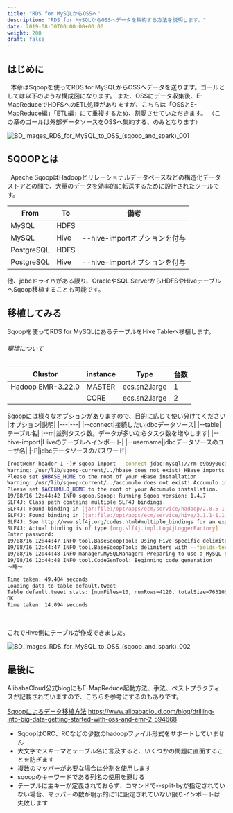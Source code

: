 ```yaml
---
title: "RDS for MySQLからOSSへ"
description: "RDS for MySQLからOSSへデータを集約する方法を説明します。"
date: 2019-08-30T00:00:00+00:00
weight: 200
draft: false
---
```

<!-- descriptionがコンテンツの前に表示されます -->

<!-- コンテンツを書くときはこの下に記載ください -->

## はじめに
&nbsp; 本章はSqoopを使ってRDS for MySQLからOSSへデータを送ります。ゴールとしては以下のような構成図になります。
また、OSSにデータ収集後、E-MapReduceでHDFSへのETL処理がありますが、こちらは「OSSとE-MapReduce編」「ETL編」にて重複するため、割愛させていただきます。
（この章のゴールは外部データソースをOSSへ集約する、のみとなります）


![BD_Images_RDS_for_MySQL_to_OSS_(sqoop_and_spark)_001](../static_images/BD_Images_RDS_for_MySQL_to_OSS_(sqoop_and_spark)_001.png)
<br>


## SQOOPとは
&nbsp; Apache SqoopはHadoopとリレーショナルデータベースなどの構造化データストアとの間で、大量のデータを効率的に転送するために設計されたツールです。

|From|To|備考|
|---|---|---|
|MySQL|HDFS||
|MySQL|Hive|--hive-importオプションを付与|
|PostgreSQL|HDFS||
|PostgreSQL|Hive|--hive-importオプションを付与|

他、jdbcドライバがある限り、OracleやSQL ServerからHDFSやHiveテーブルへSqoop移植することも可能です。

## 移植してみる
Sqoopを使ってRDS for MySQLにあるテーブルをHive Tableへ移植します。

###### 環境について
|Clustor|instance|Type|台数|
|---|---|---|---|
|Hadoop EMR-3.22.0|MASTER|ecs.sn2.large|1|
|       |CORE|ecs.sn2.large|2|


Sqoopには様々なオプションがありますので、目的に応じて使い分けてください
|オプション|説明|
|---|---|
|--connect|接続したいjdbcデータソース|
|--table|テーブル名|
|--m|並列タスク数。データが多いならタスク数を増やします|
|--hive-import|Hiveのテーブルへインポート|
|--username|jdbcデータソースのユーザ名|
|-P|jdbcデータソースのパスワード|


```bash
[root@emr-header-1 ~]# sqoop import --connect jdbc:mysql://rm-e9b9y00ci431p741y.mysql.japan.rds.aliyuncs.com/twitter_db --table twitter_db.tweet -m 1 --hive-import --username test_user -P
Warning: /usr/lib/sqoop-current/../hbase does not exist! HBase imports will fail.
Please set $HBASE_HOME to the root of your HBase installation.
Warning: /usr/lib/sqoop-current/../accumulo does not exist! Accumulo imports will fail.
Please set $ACCUMULO_HOME to the root of your Accumulo installation.
19/08/16 12:44:42 INFO sqoop.Sqoop: Running Sqoop version: 1.4.7
SLF4J: Class path contains multiple SLF4J bindings.
SLF4J: Found binding in [jar:file:/opt/apps/ecm/service/hadoop/2.8.5-1.4.0/package/hadoop-2.8.5-1.4.0/share/hadoop/common/lib/slf4j-log4j12-1.7.10.jar!/org/slf4j/impl/StaticLoggerBinder.class]
SLF4J: Found binding in [jar:file:/opt/apps/ecm/service/hive/3.1.1-1.1.6/package/apache-hive-3.1.1-1.1.6-bin/lib/log4j-slf4j-impl-2.10.0.jar!/org/slf4j/impl/StaticLoggerBinder.class]
SLF4J: See http://www.slf4j.org/codes.html#multiple_bindings for an explanation.
SLF4J: Actual binding is of type [org.slf4j.impl.Log4jLoggerFactory]
Enter password: 
19/08/16 12:44:47 INFO tool.BaseSqoopTool: Using Hive-specific delimiters for output. You can override
19/08/16 12:44:47 INFO tool.BaseSqoopTool: delimiters with --fields-terminated-by, etc.
19/08/16 12:44:48 INFO manager.MySQLManager: Preparing to use a MySQL streaming resultset.
19/08/16 12:44:48 INFO tool.CodeGenTool: Beginning code generation
〜略〜

Time taken: 49.404 seconds
Loading data to table default.tweet
Table default.tweet stats: [numFiles=10, numRows=4120, totalSize=763103, rawDataSize=6801]
OK
Time taken: 14.094 seconds
```
<br>

これでHive側にテーブルが作成できました。

![BD_Images_RDS_for_MySQL_to_OSS_(sqoop_and_spark)_002](../static_images/BD_Images_RDS_for_MySQL_to_OSS_(sqoop_and_spark)_002.png)
<br>




## 最後に
AlibabaCloud公式blogにもE-MapReduce起動方法、手法、ベストプラクティスが記載されていますので、こちらを参考にするのもありです。

[Sqoopによるデータ移植方法](https://www.alibabacloud.com/blog/drilling-into-big-data-data-ingestion-4_594666)
https://www.alibabacloud.com/blog/drilling-into-big-data-getting-started-with-oss-and-emr-2_594668

* SqoopはORC、RCなどの少数のhadoopファイル形式をサポートしていません
* 大文字でスキーマとテーブル名に言及すると、いくつかの問題に直面することを防ぎます
* 複数のマッパーが必要な場合は分割を使用します
* sqoopのキーワードである列名の使用を避ける
* テーブルに主キーが定義されておらず、コマンドで--split-byが指定されていない場合、マッパーの数が明示的に1に設定されていない限りインポートは失敗します


